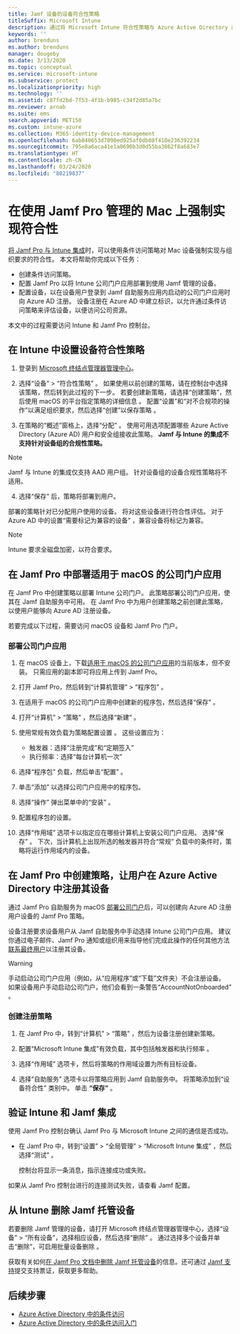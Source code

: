 ```yaml
---
title: Jamf 设备的设备符合性策略
titleSuffix: Microsoft Intune
description: 通过将 Microsoft Intune 符合性策略与 Azure Active Directory 条件访问相结合，可确保由 Jamf 管理的设备的安全。
keywords: ''
author: brenduns
ms.author: brenduns
manager: dougeby
ms.date: 3/13/2020
ms.topic: conceptual
ms.service: microsoft-intune
ms.subservice: protect
ms.localizationpriority: high
ms.technology: ''
ms.assetid: c87fd2bd-7f53-4f1b-b985-c34f2d85a7bc
ms.reviewer: arnab
ms.suite: ems
search.appverid: MET150
ms.custom: intune-azure
ms.collection: M365-identity-device-management
ms.openlocfilehash: 6ab840653d7090ed925af0db08f410e236392234
ms.sourcegitcommit: 795e8a6aca41e1a0690b3d0d55ba3862f8a683e7
ms.translationtype: HT
ms.contentlocale: zh-CN
ms.lasthandoff: 03/24/2020
ms.locfileid: "80219837"
---
```

# <a name="enforce-compliance-on-macs-managed-with-jamf-pro"></a>在使用 Jamf Pro 管理的 Mac 上强制实现符合性

[将 Jamf Pro 与 Intune 集成](conditional-access-integrate-jamf.md)时，可以使用条件访问策略对 Mac 设备强制实现与组织要求的符合性。  本文将帮助你完成以下任务：  

- 创建条件访问策略。
- 配置 Jamf Pro 以将 Intune 公司门户应用部署到使用 Jamf 管理的设备。
- 配置设备，以在设备用户登录到 Jamf 自助服务应用内启动的公司门户应用时向 Azure AD 注册。 设备注册在 Azure AD 中建立标识，以允许通过条件访问策略来评估设备，以便访问公司资源。  
 
本文中的过程需要访问 Intune 和 Jamf Pro 控制台。

## <a name="set-up-device-compliance-policies-in-intune"></a>在 Intune 中设置设备符合性策略

1. 登录到 [Microsoft 终结点管理器管理中心](https://go.microsoft.com/fwlink/?linkid=2109431)。

2. 选择“设备” > “符合性策略”   。 如果使用以前创建的策略，请在控制台中选择该策略，然后转到此过程的下一步。 若要创建新策略，请选择“创建策略”，然后使用 macOS 的平台指定策略的详细信息    。 配置“设置”和“对不合规项的操作”以满足组织要求，然后选择“创建”以保存策略    。

3. 在策略的“概述”窗格上，选择“分配”   。 使用可用选项配置哪些 Azure Active Directory (Azure AD) 用户和安全组接收此策略。 **Jamf 与 Intune 的集成不支持针对设备组的合规性策略。**

> [!NOTE]
> Jamf 与 Intune 的集成仅支持 AAD 用户组。 针对设备组的设备合规性策略将不适用。

4. 选择“保存”  后，策略将部署到用户。  

部署的策略针对已分配用户使用的设备。 将对这些设备进行符合性评估。 对于 Azure AD 中的设置“需要标记为兼容的设备”  ，兼容设备将标记为兼容。  

> [!NOTE]
> Intune 要求全磁盘加密，以符合要求。

## <a name="deploy-the-company-portal-app-for-macos-in-jamf-pro"></a>在 Jamf Pro 中部署适用于 macOS 的公司门户应用

在 Jamf Pro 中创建策略以部署 Intune 公司门户。 此策略部署公司门户应用，使其在 Jamf 自助服务中可用。 在 Jamf Pro 中为用户创建策略之前创建此策略，以使用户能够向 Azure AD 注册设备。  

若要完成以下过程，需要访问 macOS 设备和 Jamf Pro 门户。 

### <a name="to-deploy-the-company-portal-app"></a>部署公司门户应用  

1. 在 macOS 设备上，下载[适用于 macOS 的公司门户应用](https://go.microsoft.com/fwlink/?linkid=862280)的当前版本，但不安装。 只需应用的副本即可将应用上传到 Jamf Pro。  

2. 打开 Jamf Pro，然后转到“计算机管理”   > “程序包”  。

3. 在适用于 macOS 的公司门户应用中创建新的程序包，然后选择“保存”  。

4. 打开“计算机”   > “策略”  ，然后选择“新建”  。

5. 使用常规有效负载为策略配置设置  。 这些设置应为：
   - 触发器：选择“注册完成”和“定期签入”  
   - 执行频率：选择“每台计算机一次” 

6. 选择“程序包”  负载，然后单击“配置”  。

7. 单击“添加”  以选择公司门户应用中的程序包。

8. 选择“操作”  弹出菜单中的“安装”  。
9. 配置程序包的设置。

10. 选择“作用域”  选项卡以指定应在哪些计算机上安装公司门户应用。 选择“保存”  。 下次，当计算机上出现所选的触发器并符合“常规”  负载中的条件时，策略将运行作用域内的设备。

## <a name="create-a-policy-in-jamf-pro-to-have-users-register-their-devices-with-azure-active-directory"></a>在 Jamf Pro 中创建策略，让用户在 Azure Active Directory 中注册其设备  

通过 Jamf Pro 自助服务为 macOS [部署公司门户](conditional-access-assign-jamf.md#deploy-the-company-portal-app-for-macos-in-jamf-pro)后，可以创建向 Azure AD 注册用户设备的 Jamf Pro 策略。 

设备注册要求设备用户从 Jamf 自助服务中手动选择 Intune 公司门户应用。 建议你通过电子邮件、Jamf Pro 通知或组织用来指导他们完成此操作的任何其他方法[联系最终用户](../fundamentals/end-user-educate.md)以注册其设备。 

> [!WARNING]
> 手动启动公司门户应用（例如，从“应用程序”或“下载”文件夹）不会注册设备。 如果设备用户手动启动公司门户，他们会看到一条警告“AccountNotOnboarded”  。

### <a name="to-create-the-registration-policy"></a>创建注册策略  

1. 在 Jamf Pro 中，转到“计算机”   > “策略”  ，然后为设备注册创建新策略。

2. 配置“Microsoft Intune 集成”有效负载，其中包括触发器和执行频率  。

3. 选择“作用域”  选项卡，然后将策略的作用域设置为所有目标设备。

4. 选择“自助服务”  选项卡以将策略应用到 Jamf 自助服务中。 将策略添加到“设备符合性”  类别中。 单击 **“保存”** 。

## <a name="validate-intune-and-jamf-integration"></a>验证 Intune 和 Jamf 集成  

使用 Jamf Pro 控制台确认 Jamf Pro 与 Microsoft Intune 之间的通信是否成功。 

- 在 Jamf Pro 中，转到“设置”   > “全局管理”   > “Microsoft Intune 集成”  ，然后选择“测试”  。

    控制台将显示一条消息，指示连接成功或失败。  

如果从 Jamf Pro 控制台进行的连接测试失败，请查看 Jamf 配置。 


## <a name="removing-a-jamf-managed-device-from-intune"></a>从 Intune 删除 Jamf 托管设备

若要删除 Jamf 管理的设备，请打开 Microsoft 终结点管理器管理中心，选择“设备” > “所有设备”，选择相应设备，然后选择“删除”    。  通过选择多个设备并单击“删除”，可启用批量设备删除  。

获取有关如何[在 Jamf Pro 文档中删除 Jamf 托管设备](https://www.jamf.com/jamf-nation/articles/80/unmanaging-computers-while-preserving-their-inventory-information)的信息。还可通过 [Jamf 支持](https://www.jamf.com/support/)提交支持票证，获取更多帮助。 

## <a name="next-steps"></a>后续步骤

- [Azure Active Directory 中的条件访问](https://docs.microsoft.com/azure/active-directory/active-directory-conditional-access-azure-portal)
- [Azure Active Directory 中的条件访问入门](https://docs.microsoft.com/azure/active-directory/active-directory-conditional-access-azure-portal-get-started)
